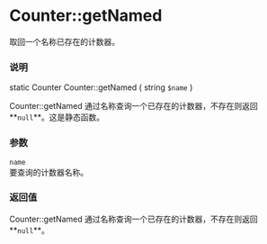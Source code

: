 Counter::getNamed
=================

取回一个名称已存在的计数器。

### 说明

<span class="modifier">static</span> <span class="type">Counter</span>
<span class="methodname">Counter::getNamed</span> ( <span
class="methodparam"><span class="type">string</span> `$name`</span> )

<span class="function">Counter::getNamed</span>
通过名称查询一个已存在的计数器，不存在则返回**`null`**。这是静态函数。

### 参数

`name`  
<span class="simpara"> 要查询的计数器名称。 </span>

### 返回值

<span class="function">Counter::getNamed</span>
通过名称查询一个已存在的计数器，不存在则返回**`null`**。
